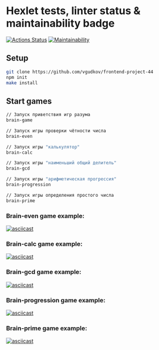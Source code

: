 # Hexlet tests, linter status & maintainability badge
[![Actions Status](https://github.com/vgudkov/frontend-project-44/workflows/hexlet-check/badge.svg)](https://github.com/vgudkov/frontend-project-44/actions)
[![Maintainability](https://api.codeclimate.com/v1/badges/4ea9d0750b0b8f96859b/maintainability)](https://codeclimate.com/github/vgudkov/frontend-project-44/maintainability)

## Setup

```bash
git clone https://github.com/vgudkov/frontend-project-44
npm init
make install
```

## Start games

```bash
// Запуск приветствия игр разума
brain-game

// Запуск игры проверки чётности числа
brain-even

// Запуск игры "калькулятор"
brain-calc

// Запуск игры "наименьший общий делитель"
brain-gcd

// Запуск игры "арифметическая прогрессия"
brain-progression

// Запуск игры определения простого числа
brain-prime
```

### Brain-even game example:
[![asciicast](https://asciinema.org/a/QxSTaHg8PY7ggHoKomfPNrjzg.svg)](https://asciinema.org/a/QxSTaHg8PY7ggHoKomfPNrjzg)

### Brain-calc game example:
[![asciicast](https://asciinema.org/a/WToZQS1e2geIN8zrlIS2y5tUZ.svg)](https://asciinema.org/a/WToZQS1e2geIN8zrlIS2y5tUZ)

### Brain-gcd game example:
[![asciicast](https://asciinema.org/a/BiGIIbDSCKBLQUi551QI32lm9.svg)](https://asciinema.org/a/BiGIIbDSCKBLQUi551QI32lm9)

### Brain-progression game example:
[![asciicast](https://asciinema.org/a/EA5b49uiowJWR15PoqJiP9Cdb.svg)](https://asciinema.org/a/EA5b49uiowJWR15PoqJiP9Cdb)

### Brain-prime game example:
[![asciicast](https://asciinema.org/a/8HFyPXZThT6KBLOgvgPuA2kO9.svg)](https://asciinema.org/a/8HFyPXZThT6KBLOgvgPuA2kO9)
